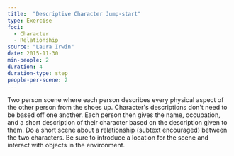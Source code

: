 ```yaml
---
title:  "Descriptive Character Jump-start"
type: Exercise
foci:
  - Character
  - Relationship
source: "Laura Irwin"
date: 2015-11-30
min-people: 2
duration: 4
duration-type: step
people-per-scene: 2
---
```

Two person scene where each person describes every physical aspect of the other person from the shoes up.
Character's descriptions don't need to be based off one another.
Each person then gives the name, occupation, and a short description of their character based on the description given to them.
Do a short scene about a relationship (subtext encouraged) between the two characters.
Be sure to introduce a location for the scene and interact with objects in the environment.
